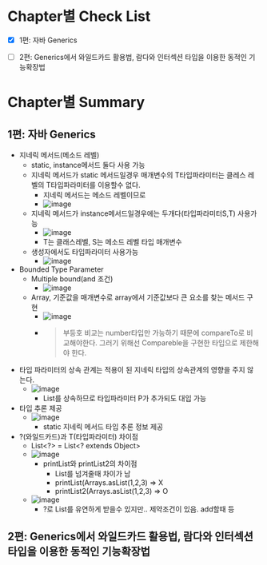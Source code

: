 # Chapter별 Check List
- [x] 1편: 자바 Generics
- [ ] 2편: Generics에서 와일드카드 활용법, 람다와 인터섹션 타입을 이용한 동적인 기능확장법


# Chapter별 Summary
## 1편: 자바 Generics
* 지네릭 메서드(메소드 레벨)
    * static, instance메서드 둘다 사용 가능
    * 지네릭 메서드가 static 메서드일경우 매개변수의 T타입파라미터는 클레스 레벨의 T타입파라미터를 이용할수 없다.
        * 지네릭 메서드는 메소드 레벨이므로
        * ![image](https://user-images.githubusercontent.com/20143765/76697182-4fbcda80-66d7-11ea-860e-ef2146c27562.png)
    * 지네릭 메서드가 instance메서드일경우에는 두개다(타입파라미터S,T) 사용가능
        * ![image](https://user-images.githubusercontent.com/20143765/76697180-4a5f9000-66d7-11ea-9359-3560994bfef4.png)
        * T는 클래스레벨, S는 메소드 레벨 타입 매개변수
    * 생성자에서도 타입파라미터 사용가능
        * ![image](https://user-images.githubusercontent.com/20143765/76697184-53506180-66d7-11ea-8945-50f2b03143ef.png)
* Bounded Type Parameter
    * Multiple bound(and 조건)
        * ![image](https://user-images.githubusercontent.com/20143765/76697187-577c7f00-66d7-11ea-921a-fca4f9ba8cbf.png)
    * Array, 기준값을 매개변수로 array에서 기준값보다 큰 요소를 찾는 메서드 구현
        * ![image](https://user-images.githubusercontent.com/20143765/76697188-5b100600-66d7-11ea-91c0-4e5e8dd6fc94.png)
        * > 부등호 비교는 number타입만 가능하기 때문에 compareTo로 비교해야한다. 그러기 위해선 Compareble을 구현한 타입으로 제한해야 한다.
* 타입 파라미터의 상속 관계는 적용이 된 지네릭 타입의 상속관계의 영향을 주지 않는다.
    * ![image](https://user-images.githubusercontent.com/20143765/76697189-5f3c2380-66d7-11ea-98c2-764b1fa55b77.png)
        * List를 상속하므로 타입파라미터 P가 추가되도 대입 가능
* 타입 추론 제공
    * ![image](https://user-images.githubusercontent.com/20143765/76697192-63684100-66d7-11ea-85c6-3dc1a2a95ac9.png)
        * static 지네릭 메서드 타입 추론 정보 제공 
* ?(와일드카드)과 T(타입파라미터) 차이점
    * List<?> = List<? extends Object>
    * ![image](https://user-images.githubusercontent.com/20143765/76697196-66fbc800-66d7-11ea-9a3c-78af525cc20f.png)
        * printList와 printList2의 차이점
            * List를 넘겨줄때 차이가 남
            * printList(Arrays.asList(1,2,3) => X
            * printList2(Arrays.asList(1,2,3) => O
    * ![image](https://user-images.githubusercontent.com/20143765/76697198-6a8f4f00-66d7-11ea-9d81-3126b0550633.png)
        * ?로 List를 유연하게 받을수 있지만.. 제약조건이 있음. add할때 등
        
## 2편: Generics에서 와일드카드 활용법, 람다와 인터섹션 타입을 이용한 동적인 기능확장법
